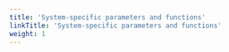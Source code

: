 ```yaml
---
title: 'System-specific parameters and functions'
linkTitle: 'System-specific parameters and functions'
weight: 1
---
```

